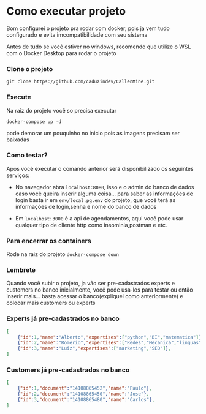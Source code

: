 # Como executar projeto
Bom configurei o projeto pra rodar com docker, pois ja vem tudo configurado e evita imcompatibilidade com seu sistema

Antes de tudo se você estiver no windows, recomendo que utilize o WSL com o Docker Desktop para rodar o projeto
### **Clone o projeto**

`git clone https://github.com/caduzindev/CallenMine.git`

### **Execute**
Na raiz do projeto você so precisa executar

`docker-compose up -d`

pode demorar um pouquinho no inicio pois as imagens precisam ser baixadas

### **Como testar?**
Apos você executar o comando anterior será disponibilizado os seguintes serviços:
- No navegador abra `localhost:8080`, isso e o admin do banco de dados caso você queira inserir alguma coisa... para saber as informações de login basta ir em `env/local.pg.env` do projeto, que você terá as informações de login,senha e nome do banco de dados

- Em `localhost:3000` é a api de agendamentos, aqui você pode usar qualquer tipo de cliente http como insominia,postman e etc.

### **Para encerrar os containers**
Rode na raiz do projeto `docker-compose down`

### **Lembrete**
Quando você subir o projeto, ja vão ser pre-cadastrados experts e customers no banco inicialmente, você pode usa-los para testar ou então inserir mais... basta acessar o banco(expliquei como anteriormente) e colocar mais customers ou experts

### **Experts já pre-cadastrados no banco**
```json
[
    {"id":1,"name":"Alberto","expertises":["python","BI","matematica"]},
    {"id":2,"name":"Romerio","expertises":["Redes","Mecanica","linguas"]},
    {"id":3,"name":"Luiz","expertises":["marketing","SEO"]},
]
```
### **Customers já pre-cadastrados no banco**
```json
[
    {"id":1,"document":"14108865452","name":"Paulo"},
    {"id":2,"document":"14108865450","name":"Jose"},
    {"id":3,"document":"14108865480","name":"Carlos"},
]
```